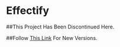# Effectify

##This Project Has Been Discontinued Here.

##Follow [This Link](https://github.com/HMC-Modding/Effectify) For New Versions.
